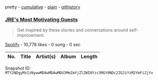 pretty - [cumulative](/playlists/cumulative/37i9dQZF1DX6gAnC9ioCxB.md) - [plain](/playlists/plain/37i9dQZF1DX6gAnC9ioCxB) - [githistory](https://github.githistory.xyz/mackorone/spotify-playlist-archive/blob/main/playlists/plain/37i9dQZF1DX6gAnC9ioCxB)

### [JRE's Most Motivating Guests](https://open.spotify.com/playlist/37i9dQZF1DX6gAnC9ioCxB)

> Get inspired by these stories and conversations around self\-improvement.

[Spotify](https://open.spotify.com/user/spotify) - 10,778 likes - 0 song - 0 sec

| No. | Title | Artist(s) | Album | Length |
|---|---|---|---|---|

Snapshot ID: `MTY2NDgyMzIzNywwMDAwMDAwMDU3MmZmYjZlZWI0Yzc3MGY0NDc2ZGJiYzM2YmFiZjYx`
